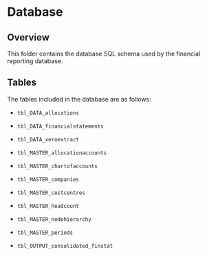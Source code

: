 # Database

## Overview

This folder contains the database SQL schema used by the financial reporting database.

## Tables

The tables included in the database are as follows:

- `tbl_DATA_allocations`
- `tbl_DATA_financialstatements`
- `tbl_DATA_xeroextract`

- `tbl_MASTER_allocationaccounts`
- `tbl_MASTER_chartofaccounts`
- `tbl_MASTER_companies`
- `tbl_MASTER_costcentres`
- `tbl_MASTER_headcount`
- `tbl_MASTER_nodehierarchy`
- `tbl_MASTER_periods`

- `tbl_OUTPUT_consolidated_finstat`

